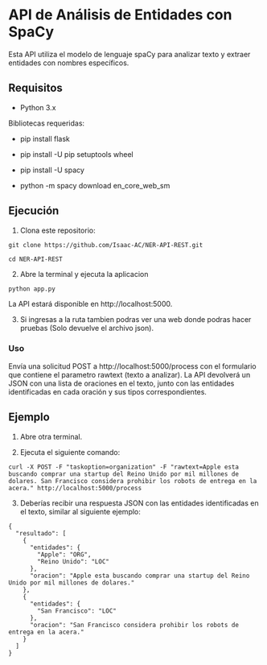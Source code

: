 # API de Análisis de Entidades con SpaCy

Esta API utiliza el modelo de lenguaje spaCy para analizar texto y extraer entidades con nombres específicos.

## Requisitos

- Python 3.x

Bibliotecas requeridas:

- pip install flask 

- pip install -U pip setuptools wheel

- pip install -U spacy

- python -m spacy download en_core_web_sm


## Ejecución


1. Clona este repositorio:


~~~ 
git clone https://github.com/Isaac-AC/NER-API-REST.git

cd NER-API-REST
~~~

2. Abre la terminal y ejecuta la aplicacion 

~~~
python app.py
~~~

La API estará disponible en http://localhost:5000.

3. Si ingresas a la ruta tambien podras ver una web donde podras hacer pruebas (Solo devuelve el archivo json).

### Uso

Envía una solicitud POST a http://localhost:5000/process con el formulario que contiene el parametro rawtext (texto a analizar).
La API devolverá un JSON con una lista de oraciones en el texto, junto con las entidades identificadas en cada oración y sus tipos correspondientes.


## Ejemplo 

1. Abre otra terminal.

2. Ejecuta el siguiente comando:

~~~
curl -X POST -F "taskoption=organization" -F "rawtext=Apple esta buscando comprar una startup del Reino Unido por mil millones de dolares. San Francisco considera prohibir los robots de entrega en la acera." http://localhost:5000/process

~~~

3. Deberías recibir una respuesta JSON con las entidades identificadas en el texto, similar al siguiente ejemplo:

~~~
{
  "resultado": [
    {
      "entidades": {
        "Apple": "ORG",
        "Reino Unido": "LOC"
      },
      "oracion": "Apple esta buscando comprar una startup del Reino Unido por mil millones de dolares."
    },
    {
      "entidades": {
        "San Francisco": "LOC"
      },
      "oracion": "San Francisco considera prohibir los robots de entrega en la acera."
    }
  ]
}
~~~

